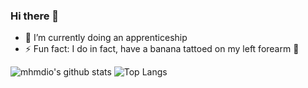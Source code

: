 ### Hi there 👋

<!--
**walterkopp/walterkopp** is a ✨ _special_ ✨ repository because its `README.md` (this file) appears on your GitHub profile.

Here are some ideas to get you started:

- 🔭 I’m currently working on ...
- 🌱 I’m currently learning ...
- 👯 I’m looking to collaborate on ...
- 🤔 I’m looking for help with ...
- 💬 Ask me about ...
- 📫 How to reach me: ...
- 😄 Pronouns: ...
- ⚡ Fun fact: ...
-->

- 🌱 I’m currently doing an apprenticeship
- ⚡ Fun fact: I do in fact, have a banana tattoed on my left forearm 🍌

![mhmdio's github stats](https://github-readme-stats.vercel.app/api?username=walterkopp&count_private=true&show_icons=true&title_color=ffbb02)
![Top Langs](https://github-readme-stats.vercel.app/api/top-langs/?username=walterkopp)
